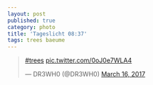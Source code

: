 ```yaml
---
layout: post
published: true
category: photo
title: 'Tageslicht 08:37'
tags: trees baeume
---
```

<blockquote class="twitter-tweet"><p lang="und" dir="ltr"><a href="https://twitter.com/hashtag/trees?src=hash">#trees</a> <a href="https://t.co/0oJ0e7WLA4">pic.twitter.com/0oJ0e7WLA4</a></p>&mdash; DR3WH0 (@DR3WH0) <a href="https://twitter.com/DR3WH0/status/842369123384451072">March 16, 2017</a></blockquote>
<script async src="//platform.twitter.com/widgets.js" charset="utf-8"></script>
